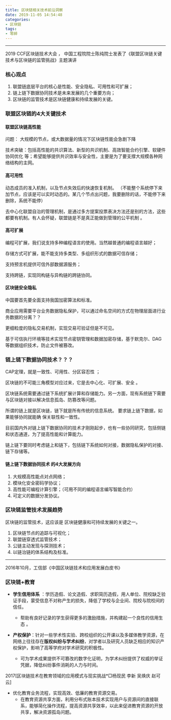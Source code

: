```yaml
---
title: 区块链相关技术前沿洞察
date: 2019-11-05 14:54:48
categories:
- 区块链
tags:
- 零碎
---
```


----------------------------

2019 CCF区块链技术大会 ，  中国工程院院士陈纯院士发表了《联盟区块链关键技术与区块链的监管挑战》主题演讲  

### 核心观点

1. 联盟链底层平台的核心是性能、安全隐私、可用性和可扩展；
2. 链上链下数据协同技术是未来发展的几个重要方向；
3. 区块链的监管技术是区块链健康和持续发展的关键。

###   联盟区块链的4大关键技术  

####  联盟区块链高性能  

问题： 大规模的节点，或大数据量的情况下区块链性能会急剧下降  

技术突破：包括高性能的共识算法、新型的共识机制、高效智能合约引擎、软硬件协同优化  等；希望能够提供共识效率与安全性，主要是为了要支撑大规模各种网络结构的主网。

####  高可用性

动态成员的准入机制，以及节点失效后的快速恢复机制。 （不能整个系统停下来加节点，应该是可以实时动态的。某几个节点出问题，我要删除的话，不能停下来删除，系统不能停）

去中心化联盟自治的管理机制，是通过多方提案投票表决方法还是别的方法，这些都要有机制。有人会怀疑，联盟链是不是真正能做到管理的公平机制 。

#### 高可扩展  

编程可扩展，我们说支持多种编程语言的使用。当然越普通的编程语言越好；

存储方式可扩展，能不能支持多类型、多组织形式的数据可信存储；

支持预言机提供可信外部数据源服务；

支持跨链，实现同构链与异构链的跨链协同。

#### 区块链安全隐私  

中国要首先要全面支持我国加密算法和标准。

商业应用需要平台业务数据隐私保护，可以通过命名空间的方式在物理层面进行业务数据的分离？？  

更细粒度的隐私交易机制，实现交易可验证但是不可见。

基于可信执行环境等技术实现节点密钥管理和数据加密存储，基于默克尔、DAG等数据组织技术，防止文件被篡改。  

### 链上链下数据协同技术？？？

CAP定理，就是一致性、可用性、分区容忍性 ；

区块链的不可能三⻆模型对应过来，它是去中心化、可扩展、安全 。

区块链系统需要通过链下系统扩展计算和存储能力。另一方面，现有系统链下需要与区块链对接以解决信息孤岛、防篡改等问题。

所谓的链上就是区块链，链下就是所有传统的信息系统。   要求链上链下数据，如果能够协同就能确
保关联性和一致性。

目前国内外对链上链下数据协同的技术才刚刚起步，也有一些协同研究，包括侧链和状态通道，为了提高性能和计算能力。

链上链下要同时考虑链上和链下，包括链下系统如何对接，数据隐私保护的对接、链下存储等。

#### 链上链下数据协同技术  的4大发展方向  

1. 大规模高性能点对点网络；
2. 模块化安全密码学协议；
3. 高性能可编程计算引擎；（可用不同的编程语言编写智能合约）
4. 可定义的数据分发协议。

### 区块链监管技术发展趋势  

区块链的监管技术，这应该是  区块链健康和可持续发展的关键之一。  

1. 区块链节点的追踪与可视化；
2. 联盟链穿透式监管技术；
3. 公链主动发现与探测技术；
4. 以链治链的体系结构及标准。 

----------------------------------

2016年10月，工信部《中国区块链技术和应用发展白皮书》

### 区块链+教育  

- **学生信用体系** ：学历造假、论文造假、求职简历造假，用人单位、院校缺乏验证手段，蒙受信息不对称产生的损失，降低了学校与企业间、院校与院校间的信任。  
  - 帮助有良好记录的学生获得更多的激励措施，并构建起一个良性的信用生态 。 


- **产权保护**：针对一些学术性实验、跨校组织的公开课以及多媒体教学资源，在网络上往往存在**版权纠纷与学术纠纷**，对学者以及研究人员缺乏相应的知识产权保护，影响了高等学府对学术研究的积极性。
  - 可为学术成果提供不可篡改的数字化证明，为学术纠纷提供了权威的举证凭据，降低纠纷事件消耗的人力与时间。    

2017[区块链技术在教育领域的应用模式与现实挑战*□杨现民 李新 吴焕庆 赵可云]

- 优化教育业务流程，实现高效、低廉的教育资源交易。  
  - 在教育资源共享方面，利用分布式账本技术实现用户与资源间的直接联系，能够简化操作流程，提高资源共享效率，以此来促进教育资源的开放共享，解决资源孤岛问题。  


